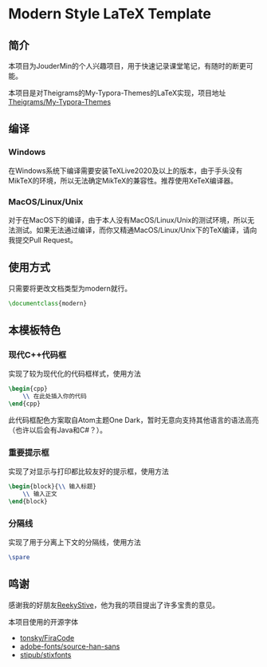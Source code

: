 # Modern Style LaTeX Template

## 简介

本项目为JouderMin的个人兴趣项目，用于快速记录课堂笔记，有随时的断更可能。

本项目是对Theigrams的My-Typora-Themes的LaTeX实现，项目地址[Theigrams/My-Typora-Themes](https://github.com/Theigrams/My-Typora-Themes)

## 编译

### Windows

在Windows系统下编译需要安装TeXLive2020及以上的版本，由于手头没有MikTeX的环境，所以无法确定MikTeX的兼容性。推荐使用XeTeX编译器。

### MacOS/Linux/Unix

对于在MacOS下的编译，由于本人没有MacOS/Linux/Unix的测试环境，所以无法测试。如果无法通过编译，而你又精通MacOS/Linux/Unix下的TeX编译，请向我提交Pull Request。

## 使用方式

只需要将更改文档类型为modern就行。

```LaTeX
\documentclass{modern}
```

## 本模板特色

### 现代C++代码框

实现了较为现代化的代码框样式，使用方法

```LaTeX
\begin{cpp}
    \\ 在此处插入你的代码
\end{cpp}
```

此代码框配色方案取自Atom主题One Dark，暂时无意向支持其他语言的语法高亮（也许以后会有Java和C#？）。

### 重要提示框

实现了对显示与打印都比较友好的提示框，使用方法

```LaTeX
\begin{block}{\\ 输入标题}
    \\ 输入正文
\end{block}
```

### 分隔线

实现了用于分离上下文的分隔线，使用方法

```LaTeX
\spare
```

## 鸣谢

感谢我的好朋友[ReekyStive](https://github.com/ReekyStive)，他为我的项目提出了许多宝贵的意见。

本项目使用的开源字体

* [tonsky/FiraCode](https://github.com/tonsky/FiraCode)
* [adobe-fonts/source-han-sans](https://github.com/adobe-fonts/source-han-sans)
* [stipub/stixfonts](https://github.com/stipub/stixfonts)
